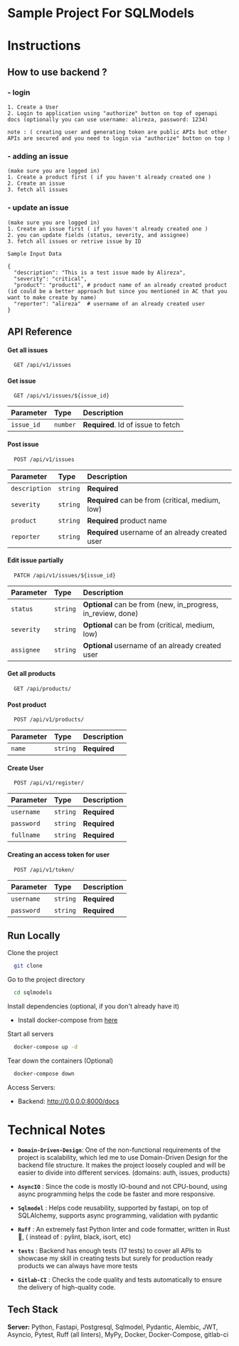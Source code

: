 
# Sample Project For SQLModels
# Instructions

## How to use backend ?

### - login

    1. Create a User
    2. Login to application using "authorize" button on top of openapi docs (optionally you can use username: alireza, password: 1234)
    
    note : ( creating user and generating token are public APIs but other APIs are secured and you need to login via "authorize" button on top )


### - adding an issue
    
    (make sure you are logged in)
    1. Create a product first ( if you haven't already created one )
    2. Create an issue
    3. fetch all issues


### - update an issue

    (make sure you are logged in)
    1. Create an issue first ( if you haven't already created one )
    2. you can update fields (status, severity, and assignee)
    3. fetch all issues or retrive issue by ID

    Sample Input Data

    {
      "description": "This is a test issue made by Alireza",
      "severity": "critical", 
      "product": "product1", # product name of an already created product (id could be a better approach but since you mentioned in AC that you want to make create by name)
      "reporter": "alireza"  # username of an already created user
    }

## API Reference

#### Get all issues

```http
  GET /api/v1/issues
```


#### Get issue

```http
  GET /api/v1/issues/${issue_id}
```

| Parameter | Type     | Description                       |
| :-------- | :------- | :-------------------------------- |
| `issue_id`      | `number` | **Required**. Id of issue to fetch |


#### Post issue

```http
  POST /api/v1/issues
```

| Parameter | Type     | Description                       |
| :-------- | :------- | :-------------------------------- |
| `description`      | `string` | **Required**|
| `severity`      | `string` | **Required** can be from (critical, medium, low)|
| `product`      | `string` | **Required** product name|
| `reporter`      | `string` | **Required** username of an already created user|


#### Edit issue partially

```http
  PATCH /api/v1/issues/${issue_id}
```

| Parameter | Type     | Description                       |
| :-------- | :------- | :-------------------------------- |
| `status`      | `string` | **Optional** can be from (new, in_progress, in_review, done)|
| `severity`      | `string` | **Optional** can be from (critical, medium, low)|
| `assignee`      | `string` | **Optional** username of an already created user|



#### Get all products

```http
  GET /api/products/
```


#### Post product

```http
  POST /api/v1/products/
```

| Parameter | Type     | Description                       |
| :-------- | :------- | :-------------------------------- |
| `name`      | `string` | **Required**|


#### Create User

```http
  POST /api/v1/register/
```

| Parameter | Type     | Description                       |
| :-------- | :------- | :-------------------------------- |
| `username`      | `string` | **Required**|
| `password`      | `string` | **Required**|
| `fullname`      | `string` | **Required**|


#### Creating an access token for user

```http
  POST /api/v1/token/
```

| Parameter | Type     | Description                       |
| :-------- | :------- | :-------------------------------- |
| `username`      | `string` | **Required**|
| `password`      | `string` | **Required**|

## Run Locally

Clone the project

```bash
  git clone 
```

Go to the project directory

```bash
  cd sqlmodels
```

Install dependencies (optional, if you don't already have it)

-  Install docker-compose from [here](https://www.digitalocean.com/community/tutorials/how-to-install-and-use-docker-compose-on-ubuntu-20-04)

Start all servers

```bash
  docker-compose up -d
```

Tear down the containers (Optional)
```bash
  docker-compose down
```

Access Servers:

* Backend: http://0.0.0.0:8000/docs
# Technical Notes

- **`Domain-Driven-Design`**: One of the non-functional requirements of the project is scalability, which led me to use Domain-Driven Design for the backend file structure. It makes the project loosely coupled and will be easier to divide into different services. (domains: auth, issues, products)

- **`AsyncIO`** : Since the code is mostly IO-bound and not CPU-bound, using async programming helps the code be faster and more responsive.

- **`Sqlmodel`** : Helps code reusability, supported by fastapi, on top of SQLAlchemy, supports async programming, validation with pydantic

- **`Ruff`** : An extremely fast Python linter and code formatter, written in Rust 🦞, ( instead of : pylint, black, isort, etc)

- **`tests`** : Backend has enough tests (17 tests) to cover all APIs to showcase my skill in creating tests but surely for production ready products we can always have more tests

- **`Gitlab-CI`** : Checks the code quality and tests automatically to ensure the delivery of high-quality code.

## Tech Stack

**Server:** Python, Fastapi, Postgresql, Sqlmodel, Pydantic, Alembic, JWT, Asyncio, Pytest, Ruff (all linters), MyPy, Docker, Docker-Compose, gitlab-ci


